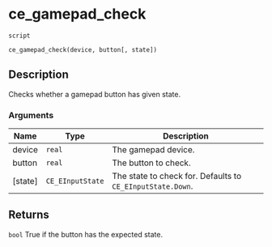 # ce_gamepad_check
`script`
```gml
ce_gamepad_check(device, button[, state])
```

## Description
Checks whether a gamepad button has given state.

### Arguments
| Name | Type | Description |
| ---- | ---- | ----------- |
| device | `real` | The gamepad device. |
| button | `real` | The button to check. |
| [state] | `CE_EInputState` | The state to check for. Defaults to `CE_EInputState.Down`. |

## Returns
`bool` True if the button has the expected state.